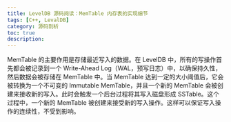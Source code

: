 ```yaml
---
title: LevelDB 源码阅读：MemTable 内存表的实现细节
tags: [C++, LevalDB]
category: 源码剖析
toc: true
description: 
---
```


MemTable 的主要作用是存储最近写入的数据。在 LevelDB 中，所有的写操作首先都会被记录到一个 Write-Ahead Log（WAL，预写日志）中，以确保持久性，然后数据会被存储在 MemTable 中。当 MemTable 达到一定的大小阈值后，它会被转换为一个不可变的 Immutable MemTable，并且一个新的 MemTable 会被创建来接收新的写入。此时会触发一个后台过程将其写入磁盘形成 SSTable。这个过程中，一个新的 MemTable 被创建来接受新的写入操作。这样可以保证写入操作的连续性，不受到影响。
